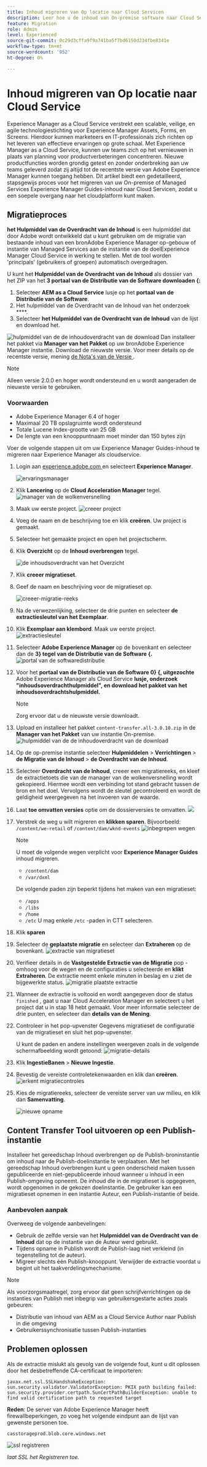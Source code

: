 ```yaml
---
title: Inhoud migreren van Op locatie naar Cloud Servicen
description: Leer hoe u de inhoud van On-premise software naar Cloud Servicen kunt migreren
feature: Migration
role: Admin
level: Experienced
source-git-commit: 0c29d3cffa9f9a741ba5f7bd6150d234fbe8341e
workflow-type: tm+mt
source-wordcount: '952'
ht-degree: 0%

---
```


# Inhoud migreren van Op locatie naar Cloud Service

Experience Manager as a Cloud Service verstrekt een scalable, veilige, en agile technologiestichting voor Experience Manager Assets, Forms, en Screens. Hierdoor kunnen marketeers en IT-professionals zich richten op het leveren van effectieve ervaringen op grote schaal.
Met Experience Manager as a Cloud Service, kunnen uw teams zich op het vernieuwen in plaats van planning voor productverbeteringen concentreren. Nieuwe productfuncties worden grondig getest en zonder onderbreking aan uw teams geleverd zodat zij altijd tot de recentste versie van Adobe Experience Manager kunnen toegang hebben.
Dit artikel biedt een gedetailleerd, stapsgewijs proces voor het migreren van uw On-premise of Managed Services Experience Manager Guides-inhoud naar Cloud Servicen, zodat u een soepele overgang naar het cloudplatform kunt maken.

## Migratieproces

**het Hulpmiddel van de Overdracht van de Inhoud** is een hulpmiddel dat door Adobe wordt ontwikkeld dat u kunt gebruiken om de migratie van bestaande inhoud van een bronAdobe Experience Manager op-gebouw of instantie van Managed Services aan de instantie van de doelExperience Manager Cloud Service in werking te stellen.
Met de tool worden &#39;principals&#39; (gebruikers of groepen) automatisch overgedragen.

U kunt het **Hulpmiddel van de Overdracht van de Inhoud** als dossier van het ZIP van het **3 portaal van de Distributie van de Software downloaden {:**

1. Selecteer **AEM as a Cloud Service** lusje op het **portaal van de Distributie van de Software**.
1. Het hulpmiddel van de Overdracht van de Inhoud van het onderzoek ****.
1. Selecteer **het Hulpmiddel van de Overdracht van de Inhoud** van de lijst en download het.

![ hulpmiddel van de de inhoudoverdracht van de download ](./assets/content-transfer-tool-software-portal.png)
Dan installeer het pakket via **Manager van het Pakket** op uw bronAdobe Experience Manager instantie. Download de nieuwste versie.
Voor meer details op de recentste versie, mening [ de Nota&#39;s van de Versie ](https://experienceleague.adobe.com/docs/experience-manager-cloud-service/content/release-notes/release-notes/release-notes-current.html?lang=en).

>[!NOTE]
> 
> Alleen versie 2.0.0 en hoger wordt ondersteund en u wordt aangeraden de nieuwste versie te gebruiken.

### Voorwaarden

* Adobe Experience Manager 6.4 of hoger
* Maximaal 20 TB opslagruimte wordt ondersteund
* Totale Lucene Index-grootte van 25 GB
* De lengte van een knooppuntnaam moet minder dan 150 bytes zijn


Voer de volgende stappen uit om uw Experience Manager Guides-inhoud te migreren naar Experience Manager als cloudservice.

1. Login aan [ experience.adobe.com ](https://experience.adobe.com/) en selecteert **Experience Manager**.

   ![ ervaringsmanager ](./assets/migration-experience-manager.png)


1. Klik **Lancering** op de **Cloud Acceleration Manager** tegel.
   ![ manager van de wolkenversnelling ](./assets/migration-experience-manager-cloud.png)

1. Maak uw eerste project.
   ![ creeer project ](./assets/migration-cloud-create-project.png)

1. Voeg de naam en de beschrijving toe en klik **creëren**. Uw project is gemaakt.
1. Selecteer het gemaakte project en open het projectscherm.
1. Klik **Overzicht** op de **Inhoud overbrengen** tegel.

   ![ de inhoudsoverdracht van het Overzicht ](./assets/migration-content-transfer-review.png)

1. Klik **creeer migratieset**.

1. Geef de naam en beschrijving voor de migratieset op.


   ![ creeer-migratie-reeks ](./assets/migration-cloud-create-migration-set.png)


1. Na de verwezenlijking, selecteer de drie punten en selecteer **de extractiesleutel van het Exemplaar**.


1. Klik **Exemplaar aan klembord**.
Maak uw eerste project.
   ![ extractiesleutel ](./assets/migration-copy-to-clipboard.png)

1. Selecteer **Adobe Experience Manager** op de bovenkant en selecteer dan de **3} tegel van de Distributie van de Software {.**
   ![ portal van de softwaredistributie ](./assets/migration-software-portal.png)


1. Voor het **portaal van de Distributie van de Software 0} {, uitgezochte** Adobe Experience Manager als Cloud Service **lusje, onderzoek &quot;inhoudsoverdrachthulpmiddel&quot;, en download het pakket van het inhoudsoverdrachtshulpmiddel.**

   >[!NOTE]
   >
   >  Zorg ervoor dat u de nieuwste versie downloadt.

1. Upload en installeer het pakket `content-transfer.all-3.0.10.zip` in de **Manager van het Pakket** van uw instantie On-premise.
   ![ hulpmiddel van de de inhoudoverdracht van de download ](./assets/content-transfer-tool-software-portal.png)


1. Op de op-premise instantie selecteer **Hulpmiddelen** > **Verrichtingen** > **de Migratie van de Inhoud** > **de Overdracht van de Inhoud**.


1. Selecteer **Overdracht van de Inhoud**, creeer een migratiereeks, en kleef de extractietoets die van de manager van de wolkenversnelling wordt gekopieerd. Hiermee wordt een verbinding tot stand gebracht tussen de bron en het doel. Vervolgens wordt de sleutel gecontroleerd en wordt de geldigheid weergegeven na het invoeren van de waarde.

1. Laat **toe omvatten versies** optie om de dossierversies te omvatten.
   ![](./assets/migration-create-migration-set.png)

1. Verstrek de weg u wilt migreren en **klikken sparen**.
Bijvoorbeeld: `/content/we-retail`
of
   `/content/dam/wknd-events`
   ![ inbegrepen wegen ](./assets/migration-included-paths.png)



   >[!NOTE]
   >
   > U moet de volgende wegen verplicht voor **Experience Manager Guides** inhoud migreren.

   * `/content/dam`
   * `/var/dxml`

   De volgende paden zijn beperkt tijdens het maken van een migratieset:
   * `/apps`
   * `/libs`
   * `/home`
   * `/etc` U mag enkele `/etc` -paden in CTT selecteren.

1. Klik **sparen**
1. Selecteer de **geplaatste migratie** en selecteer dan **Extraheren** op de bovenkant.
   ![ extractie van migratieset ](./assets/migration-extract.png)

1. Verifieer details in de **Vastgestelde Extractie van de Migratie** pop - omhoog voor de wegen en de configuraties u selecteerde en **klikt Extraheren**.
De extractie neemt enkele minuten in beslag en u ziet de bijgewerkte status.
   ![ migratie plaatste extractie ](./assets/migration-set-extraction.png)

1. Wanneer de extractie is voltooid en wordt aangegeven door de status `finished` , gaat u naar Cloud Acceleration Manager en selecteert u het project dat u in stap 18 hebt gemaakt.
Voor meer informatie selecteer de drie punten, en selecteer dan **details van de Mening**.


1. Controleer in het pop-upvenster Gegevens migratieset de configuratie van de migratieset en sluit het pop-upvenster.

   U kunt de paden en andere instellingen weergeven zoals in de volgende schermafbeelding wordt getoond:
   ![ migratie-details ](./assets/migration-details.png)


1. Klik **IngestieBanen** > **Nieuwe Ingestie**.
1. Bevestig de vereiste controletekenwaarden en klik dan **creëren**.
   ![ erkent migratiecontroles ](./assets/migration-new-ingestion-acknowledge.png)

1. Kies de migratiereeks, selecteer de vereiste server van uw milieu, en klik dan **Samenvatting**.

   ![ nieuwe opname ](./assets/migration-new-ingestion.png)



## Content Transfer Tool uitvoeren op een Publish-instantie

Installeer het gereedschap Inhoud overbrengen op de Publish-broninstantie om inhoud naar de Publish-doelinstantie te verplaatsen.
Met het gereedschap Inhoud overbrengen kunt u geen onderscheid maken tussen gepubliceerde en niet-gepubliceerde inhoud wanneer u inhoud in een Publish-omgeving opneemt. De inhoud die in de migratieset is opgegeven, wordt opgenomen in de gekozen doelinstantie. De gebruiker kan een migratieset opnemen in een instantie Auteur, een Publish-instantie of beide.

### Aanbevolen aanpak

Overweeg de volgende aanbevelingen:

* Gebruik de zelfde versie van het **Hulpmiddel van de Overdracht van de Inhoud** dat op de instantie van de Auteur werd gebruikt.
* Tijdens opname in Publish wordt de Publish-laag niet verkleind (in tegenstelling tot de auteur).
* Migreer slechts één Publish-knooppunt. Verwijder de extractie voordat u begint uit het taakverdelingsmechanisme.

>[!NOTE]
>
> Als voorzorgsmaatregel, zorg ervoor dat geen schrijfverrichtingen op de instanties van Publish met inbegrip van gebruikersgestarte acties zoals gebeuren:
> * Distributie van inhoud van AEM as a Cloud Service Author naar Publish in die omgeving
> * Gebruikerssynchronisatie tussen Publish-instanties


## Problemen oplossen

Als de extractie mislukt als gevolg van de volgende fout, kunt u dit oplossen door het desbetreffende CA-certificaat te importeren:

`javax.net.ssl.SSLHandshakeException: sun.security.validator.ValidatorException: PKIX path building failed: sun.security.provider.certpath.SunCertPathBuilderException: unable to find valid certification path to requested target`

**Reden**: De server van Adobe Experience Manager heeft firewallbeperkingen, zo voeg het volgende eindpunt aan de lijst van gewenste personen toe.

`casstorageprod.blob.core.windows.net`


![ ssl registreren ](./assets/migration-ssl-logging.png)


*laat SSL het Registreren toe.*




